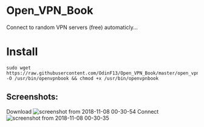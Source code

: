 # Open_VPN_Book
Connect to random VPN servers (free) automaticly...
# Install 
``` 
sudo wget https://raw.githubusercontent.com/OdinF13/Open_VPN_Book/master/open_vpn_book.sh -O /usr/bin/openvpnbook && chmod +x /usr/bin/openvpnbook
```
## Screenshots:
Download
![screenshot from 2018-11-08 00-30-54](https://user-images.githubusercontent.com/36133617/48159712-fb644800-e2a3-11e8-83be-59287c7e96db.png)
 Connect
![screenshot from 2018-11-08 00-30-35](https://user-images.githubusercontent.com/36133617/48159719-00c19280-e2a4-11e8-87b9-b854c8128bbd.png)
